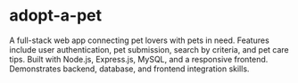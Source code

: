 # adopt-a-pet
A full-stack web app connecting pet lovers with pets in need. Features include user authentication, pet submission, search by criteria, and pet care tips. Built with Node.js, Express.js, MySQL, and a responsive frontend. Demonstrates backend, database, and frontend integration skills.
